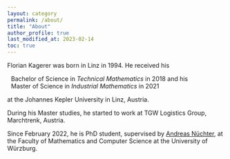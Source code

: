```yaml
---
layout: category
permalink: /about/
title: "About"
author_profile: true
last_modified_at: 2023-02-14
toc: true
---
```


Florian Kagerer was born in Linz in 1994. He received his 

<ul style="list-style-type:none;margin-left:-15px">
    <li><i class="fa fa-graduation-cap"></i> Bachelor of Science in <i>Technical Mathematics</i> in 2018 and his</li>
    <li><i class="fa fa-graduation-cap"></i> Master of Science in <i>Industrial Mathematics</i> in 2021</li>
</ul>

at the Johannes Kepler University in Linz, Austria. 

During his Master studies, he started to work at TGW Logistics Group, Marchtrenk, Austria.

Since February 2022, he is PhD student, supervised by <a href="https://www.informatik.uni-wuerzburg.de/robotics/team/nuechter/" target="_blank">Andreas Nüchter</a>, at the Faculty of Mathematics and Computer Science at the University of Würzburg.

